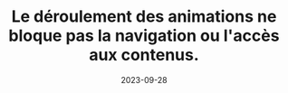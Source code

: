 ---
N: '122'
Rubrique: Images et médias
title: Le déroulement des animations ne bloque pas la navigation ou l'accès aux
  contenus.
detail: Le déroulement des animations ne bloque pas la navigation ou l'accès  aux contenus.
abstract: 
categories: [" Images et médias"]
agrege: O4122-E033
opquast: '4 122'
indiceebook: '33'
description: "Règle n° 033"
before: "032"
weight: "033"
after: "034"
actif: '1'
layout: rules
date: 2023-09-28
tags: ["", ""]
objectif: ["", ""]
Meo: [""]
Controle: [""
]
epubcheck: 
ace: 
Source: ["Opquast"]
Referentiel: [""]
Steps: ["", ""]
---